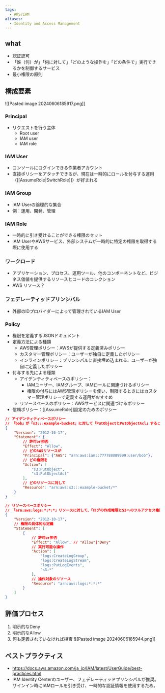 ```yaml
---
tags:
  - AWS/IAM
aliases:
  - Identity and Access Management
---
```

## what
- 認証認可
- 「誰（何）が」「何に対して」「どのような操作を」「どの条件で」実行できるかを制御するサービス
- 最小権限の原則
## 構成要素
![[Pasted image 20240606185917.png]]
### Principal
- リクエストを行う主体
	- Root user
	- IAM user
	- IAM role
### IAM User
- コンソールにログインできる作業者アカウント
- 直接ポリシーをアタッチできるが、現在は一時的にロールを付与する運用（[[AssumeRole|SwitchRole]]）が好まれる
### IAM Group
- IAM Userの論理的な集合
- 例：運用、開発、管理
### IAM Role
- 一時的に引き受けることができる権限のセット
- IAM UserやAWSサービス、外部システムが一時的に特定の権限を取得する際に使用する
### ワークロード
- アプリケーション、プロセス、運用ツール、他のコンポーネントなど、ビジネス価値を提供するリソースとコードのコレクション
- AWS リソース？
### フェデレーティッドプリンシパル
- 外部のIDプロバイダーによって管理されているIAM User
### Policy
- 権限を定義するJSONドキュメント
- 定義方法による種類
	- AWS管理ポリシー：AWSが提供する定義済みポリシー
	- カスタマー管理ポリシー：ユーザーが独自に定義したポリシー
	- インラインポリシー：プリンシパルに直接埋め込まれる、ユーザーが独自に定義したポリシー
- 付与する先による種類
	- アイデンティティベースのポリシー：
		- IAMユーザー、IAMグループ、IAMロールに関連づけるポリシー
		- 権限の付与にはAWS管理ポリシーを使い、制限するときにはカスタマー管理ポリシーで定義する運用がおすすめ
	- リソースベースのポリシー：AWSサービスに関連づけるポリシー
- 信頼ポリシー：[[AssumeRole]]設定のためのポリシー
```json
// アイデンティティベースポリシー
// 「bob」が「s3:::example-bucket」に対して「PutObjectとPutObjectAcl」することを「許可」する
{
	"Version": "2012-10-17",
	"Statement": {
		// 許可or拒否
		"Effect": "Allow",
		// どのAWSリソースが
		"Principal": {"AWS": "arn:aws:iam::777788889999:user/bob"},
		// どの権限を
		"Action": [
			"s3:PutObject",
			"s3:PutObjectAcl"
		],
		// どのリソースに対して
		"Resource": "arn:aws:s3:::example-bucket/*"
	}
}

// リソースベースポリシー
// 「arn:aws:logs:*:*:*」リソースに対して、「ログの作成権限とS3へのフルアクセス権限」を「許可」する
{
	"Version": "2012-10-17",
	// 権限の具体的な定義
	"Statement": [
		{
			// 許可or拒否
			"Effect": "Allow", // "Allow"|"Deny"
			// 実行可能な操作
			"Action": [
				"logs:CreateLogGroup",
				"logs:CreateLogStream",
				"logs:PutLogEvents",
				"s3:*"
			],
			// 操作対象のリソース
			"Resource": "arn:aws:logs:*:*:*"
		}
	]
}

```
## 評価プロセス
1. 明示的なDeny
2. 明示的なAllow
3. 何も定義されていなければ拒否
![[Pasted image 20240606185944.png]]
## ベストプラクティス
- https://docs.aws.amazon.com/ja_jp/IAM/latest/UserGuide/best-practices.html
- IAM Identity Centerのユーザー、フェデレーティッドプリンシパルが推奨。サインイン時にIAMロールを引き受け、一時的な認証情報を使用するため。